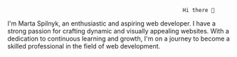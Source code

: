                                                            Hi there 👋
I'm Marta Spilnyk, an enthusiastic and aspiring web developer. I have a strong passion for crafting dynamic and visually appealing websites. With a dedication to continuous learning and growth, I'm on a journey to become a skilled professional in the field of web development.

